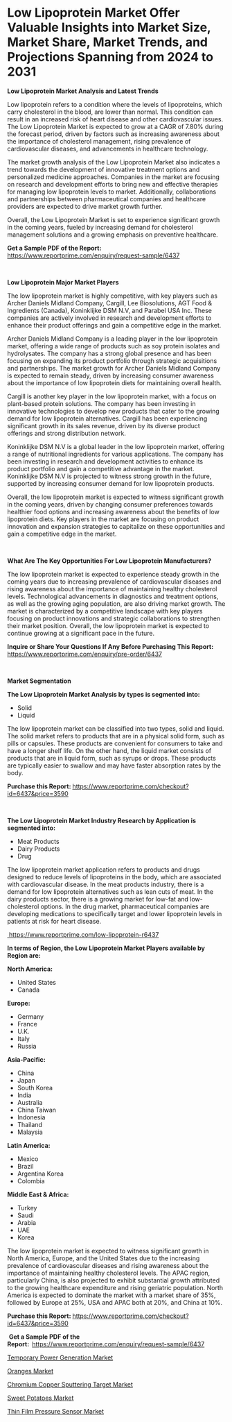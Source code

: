 <p><h1>Low Lipoprotein Market Offer Valuable Insights into Market Size, Market Share, Market Trends, and Projections Spanning from 2024 to 2031</h1></p><p><strong>Low Lipoprotein Market Analysis and Latest Trends</strong></p>
<p><p>Low lipoprotein refers to a condition where the levels of lipoproteins, which carry cholesterol in the blood, are lower than normal. This condition can result in an increased risk of heart disease and other cardiovascular issues. The Low Lipoprotein Market is expected to grow at a CAGR of 7.80% during the forecast period, driven by factors such as increasing awareness about the importance of cholesterol management, rising prevalence of cardiovascular diseases, and advancements in healthcare technology.</p><p>The market growth analysis of the Low Lipoprotein Market also indicates a trend towards the development of innovative treatment options and personalized medicine approaches. Companies in the market are focusing on research and development efforts to bring new and effective therapies for managing low lipoprotein levels to market. Additionally, collaborations and partnerships between pharmaceutical companies and healthcare providers are expected to drive market growth further.</p><p>Overall, the Low Lipoprotein Market is set to experience significant growth in the coming years, fueled by increasing demand for cholesterol management solutions and a growing emphasis on preventive healthcare.</p></p>
<p><strong>Get a Sample PDF of the Report:&nbsp;</strong> <a href="https://www.reportprime.com/enquiry/request-sample/6437">https://www.reportprime.com/enquiry/request-sample/6437</a></p>
<p>&nbsp;</p>
<p><strong>Low Lipoprotein Major Market Players</strong></p>
<p><p>The low lipoprotein market is highly competitive, with key players such as Archer Daniels Midland Company, Cargill, Lee Biosolutions, AGT Food & Ingredients (Canada), Koninklijke DSM N.V, and Parabel USA Inc. These companies are actively involved in research and development efforts to enhance their product offerings and gain a competitive edge in the market.</p><p>Archer Daniels Midland Company is a leading player in the low lipoprotein market, offering a wide range of products such as soy protein isolates and hydrolysates. The company has a strong global presence and has been focusing on expanding its product portfolio through strategic acquisitions and partnerships. The market growth for Archer Daniels Midland Company is expected to remain steady, driven by increasing consumer awareness about the importance of low lipoprotein diets for maintaining overall health.</p><p>Cargill is another key player in the low lipoprotein market, with a focus on plant-based protein solutions. The company has been investing in innovative technologies to develop new products that cater to the growing demand for low lipoprotein alternatives. Cargill has been experiencing significant growth in its sales revenue, driven by its diverse product offerings and strong distribution network.</p><p>Koninklijke DSM N.V is a global leader in the low lipoprotein market, offering a range of nutritional ingredients for various applications. The company has been investing in research and development activities to enhance its product portfolio and gain a competitive advantage in the market. Koninklijke DSM N.V is projected to witness strong growth in the future, supported by increasing consumer demand for low lipoprotein products.</p><p>Overall, the low lipoprotein market is expected to witness significant growth in the coming years, driven by changing consumer preferences towards healthier food options and increasing awareness about the benefits of low lipoprotein diets. Key players in the market are focusing on product innovation and expansion strategies to capitalize on these opportunities and gain a competitive edge in the market.</p></p>
<p>&nbsp;</p>
<p><strong>What Are The Key Opportunities For Low Lipoprotein Manufacturers?</strong></p>
<p><p>The low lipoprotein market is expected to experience steady growth in the coming years due to increasing prevalence of cardiovascular diseases and rising awareness about the importance of maintaining healthy cholesterol levels. Technological advancements in diagnostics and treatment options, as well as the growing aging population, are also driving market growth. The market is characterized by a competitive landscape with key players focusing on product innovations and strategic collaborations to strengthen their market position. Overall, the low lipoprotein market is expected to continue growing at a significant pace in the future.</p></p>
<p><strong>Inquire or Share Your Questions If Any Before Purchasing This Report:</strong> <a href="https://www.reportprime.com/enquiry/pre-order/6437">https://www.reportprime.com/enquiry/pre-order/6437</a></p>
<p>&nbsp;</p>
<p><strong>Market Segmentation</strong></p>
<p><strong>The Low Lipoprotein Market Analysis by types is segmented into:</strong></p>
<p><ul><li>Solid</li><li>Liquid</li></ul></p>
<p><p>The low lipoprotein market can be classified into two types, solid and liquid. The solid market refers to products that are in a physical solid form, such as pills or capsules. These products are convenient for consumers to take and have a longer shelf life. On the other hand, the liquid market consists of products that are in liquid form, such as syrups or drops. These products are typically easier to swallow and may have faster absorption rates by the body.</p></p>
<p><strong>Purchase this Report:&nbsp;</strong><a href="https://www.reportprime.com/checkout?id=6437&price=3590">https://www.reportprime.com/checkout?id=6437&price=3590</a></p>
<p>&nbsp;</p>
<p><strong>The Low Lipoprotein Market Industry Research by Application is segmented into:</strong></p>
<p><ul><li>Meat Products</li><li>Dairy Products</li><li>Drug</li></ul></p>
<p><p>The low lipoprotein market application refers to products and drugs designed to reduce levels of lipoproteins in the body, which are associated with cardiovascular disease. In the meat products industry, there is a demand for low lipoprotein alternatives such as lean cuts of meat. In the dairy products sector, there is a growing market for low-fat and low-cholesterol options. In the drug market, pharmaceutical companies are developing medications to specifically target and lower lipoprotein levels in patients at risk for heart disease.</p></p>
<p><a href="https://www.reportprime.com/low-lipoprotein-r6437">&nbsp;https://www.reportprime.com/low-lipoprotein-r6437</a></p>
<p><strong>In terms of Region, the Low Lipoprotein Market Players available by Region are:</strong></p>
<p>
    <p> <strong> North America: </strong>
        <ul>
            <li>United States</li>
            <li>Canada</li>
        </ul>
        </p> 
    <p> <strong> Europe: </strong>
        <ul>
            <li>Germany</li>
            <li>France</li>
            <li>U.K.</li>
            <li>Italy</li>
            <li>Russia</li>
        </ul>
        </p> 
    <p> <strong> Asia-Pacific: </strong>
        <ul>
            <li>China</li>
            <li>Japan</li>
            <li>South Korea</li>
            <li>India</li>
            <li>Australia</li>
            <li>China Taiwan</li>
            <li>Indonesia</li>
            <li>Thailand</li>
            <li>Malaysia</li>
        </ul>
        </p> 
    <p> <strong> Latin America: </strong>
        <ul>
            <li>Mexico</li>
            <li>Brazil</li>
            <li>Argentina Korea</li>
            <li>Colombia</li>
        </ul>
        </p> 
    <p> <strong> Middle East & Africa: </strong>
        <ul>
            <li>Turkey</li>
            <li>Saudi</li>
            <li>Arabia</li>
            <li>UAE</li>
            <li>Korea</li>
        </ul>
    </p>
    </p>
<p><p>The low lipoprotein market is expected to witness significant growth in North America, Europe, and the United States due to the increasing prevalence of cardiovascular diseases and rising awareness about the importance of maintaining healthy cholesterol levels. The APAC region, particularly China, is also projected to exhibit substantial growth attributed to the growing healthcare expenditure and rising geriatric population. North America is expected to dominate the market with a market share of 35%, followed by Europe at 25%, USA and APAC both at 20%, and China at 10%.</p></p>
<p><strong>Purchase this Report: </strong><a href="https://www.reportprime.com/checkout?id=6437&price=3590">https://www.reportprime.com/checkout?id=6437&price=3590</a></p>
<p>&nbsp;<strong>Get a Sample PDF of the Report:&nbsp;&nbsp;</strong><a href="https://www.reportprime.com/enquiry/request-sample/6437">https://www.reportprime.com/enquiry/request-sample/6437</a></p>
<p><strong></strong></p>
<p><p><a href="https://www.linkedin.com/pulse/temporary-power-generation-market-size-share-analysis-5enke?trackingId=%2Fq4llGLLSUKbmEAOf8wVQQ%3D%3D">Temporary Power Generation Market</a></p><p><a href="https://github.com/julyju69/Market-Research-Report-List-4/blob/main/oranges-market.md">Oranges Market</a></p><p><a href="https://www.linkedin.com/pulse/chromium-copper-sputtering-target-market-global-regional-7lfof?trackingId=sM5%2FlPIzT42mb7l%2FIwWOJA%3D%3D">Chromium Copper Sputtering Target Market</a></p><p><a href="https://github.com/nathandecarvalho/Market-Research-Report-List-4/blob/main/sweet-potatoes-market.md">Sweet Potatoes Market</a></p><p><a href="https://www.linkedin.com/pulse/thin-film-pressure-sensor-industry-analysis-report-mwdlc?trackingId=yJo7%2BH5jQsGDKGpf%2BfDCzw%3D%3D">Thin Film Pressure Sensor Market</a></p></p>
